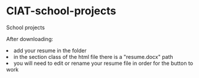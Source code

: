 # CIAT-school-projects
School projects

After downloading: 
<li> add your resume in the folder </li>
<li> in the section class of the html file there is a "resume.docx" path </li>
<li> you will need to edit or rename your resume file in order for the button to work</li>
